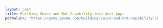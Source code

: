 ```yaml
---
layout: post
title: Building Voice and Bot Capability into your Apps
permalink: "https://gems.gevme.com/building-voice-and-bot-capability-into-your-apps-1007191"
---
```

